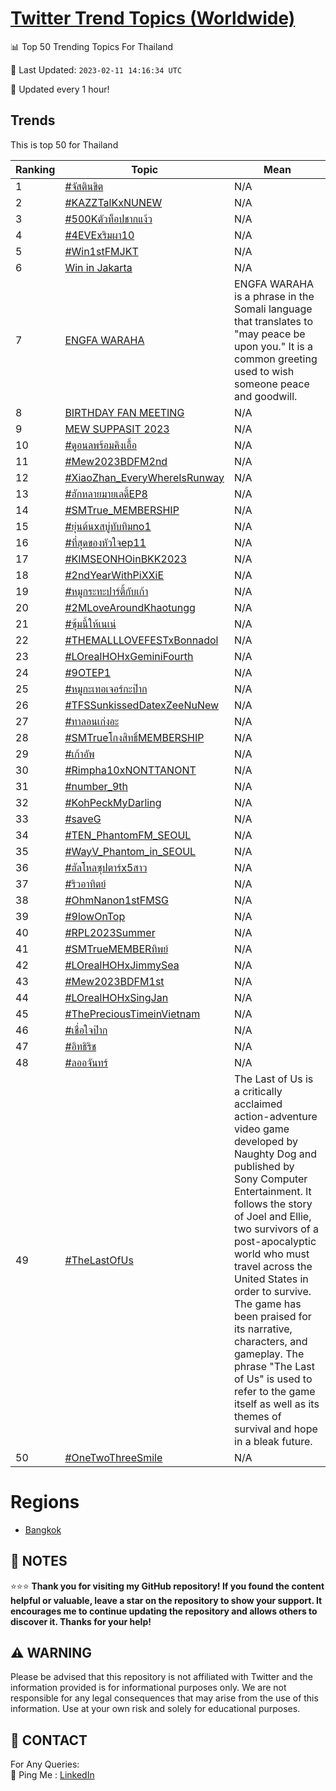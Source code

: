 [Twitter Trend Topics (Worldwide)](https://github.com/ErcinDedeoglu/Twitter-Trend-Topics)
==========


📊 Top 50 Trending Topics For Thailand

📆 Last Updated: `2023-02-11 14:16:34 UTC`

🔧 Updated every 1 hour!


## Trends

This is top 50 for Thailand

| Ranking | Topic | Mean |
| ------- | ------------ | ------------ |
| 1 | [#จัสตินขิต](http://twitter.com/search?q=%23%e0%b8%88%e0%b8%b1%e0%b8%aa%e0%b8%95%e0%b8%b4%e0%b8%99%e0%b8%82%e0%b8%b4%e0%b8%95) | N/A |
| 2 | [#KAZZTalKxNUNEW](http://twitter.com/search?q=%23KAZZTalKxNUNEW) | N/A |
| 3 | [#500Kตัวท็อปชากแง้ว](http://twitter.com/search?q=%23500K%e0%b8%95%e0%b8%b1%e0%b8%a7%e0%b8%97%e0%b9%87%e0%b8%ad%e0%b8%9b%e0%b8%8a%e0%b8%b2%e0%b8%81%e0%b9%81%e0%b8%87%e0%b9%89%e0%b8%a7) | N/A |
| 4 | [#4EVExริมผา10](http://twitter.com/search?q=%234EVEx%e0%b8%a3%e0%b8%b4%e0%b8%a1%e0%b8%9c%e0%b8%b210) | N/A |
| 5 | [#Win1stFMJKT](http://twitter.com/search?q=%23Win1stFMJKT) | N/A |
| 6 | [Win in Jakarta](http://twitter.com/search?q=Win+in+Jakarta) | N/A |
| 7 | [ENGFA WARAHA](http://twitter.com/search?q=ENGFA+WARAHA) | ENGFA WARAHA is a phrase in the Somali language that translates to "may peace be upon you." It is a common greeting used to wish someone peace and goodwill. |
| 8 | [BIRTHDAY FAN MEETING](http://twitter.com/search?q=BIRTHDAY+FAN+MEETING) | N/A |
| 9 | [MEW SUPPASIT 2023](http://twitter.com/search?q=MEW+SUPPASIT+2023) | N/A |
| 10 | [#ดูอนลพร้อมคิงเอื้อ](http://twitter.com/search?q=%23%e0%b8%94%e0%b8%b9%e0%b8%ad%e0%b8%99%e0%b8%a5%e0%b8%9e%e0%b8%a3%e0%b9%89%e0%b8%ad%e0%b8%a1%e0%b8%84%e0%b8%b4%e0%b8%87%e0%b9%80%e0%b8%ad%e0%b8%b7%e0%b9%89%e0%b8%ad) | N/A |
| 11 | [#Mew2023BDFM2nd](http://twitter.com/search?q=%23Mew2023BDFM2nd) | N/A |
| 12 | [#XiaoZhan_EveryWhereIsRunway](http://twitter.com/search?q=%23XiaoZhan_EveryWhereIsRunway) | N/A |
| 13 | [#ฮักหลายมายเลดี้EP8](http://twitter.com/search?q=%23%e0%b8%ae%e0%b8%b1%e0%b8%81%e0%b8%ab%e0%b8%a5%e0%b8%b2%e0%b8%a2%e0%b8%a1%e0%b8%b2%e0%b8%a2%e0%b9%80%e0%b8%a5%e0%b8%94%e0%b8%b5%e0%b9%89EP8) | N/A |
| 14 | [#SMTrue_MEMBERSHIP](http://twitter.com/search?q=%23SMTrue_MEMBERSHIP) | N/A |
| 15 | [#ยุ่นต้นxสบู่ทับทิมno1](http://twitter.com/search?q=%23%e0%b8%a2%e0%b8%b8%e0%b9%88%e0%b8%99%e0%b8%95%e0%b9%89%e0%b8%99x%e0%b8%aa%e0%b8%9a%e0%b8%b9%e0%b9%88%e0%b8%97%e0%b8%b1%e0%b8%9a%e0%b8%97%e0%b8%b4%e0%b8%a1no1) | N/A |
| 16 | [#ที่สุดของหัวใจep11](http://twitter.com/search?q=%23%e0%b8%97%e0%b8%b5%e0%b9%88%e0%b8%aa%e0%b8%b8%e0%b8%94%e0%b8%82%e0%b8%ad%e0%b8%87%e0%b8%ab%e0%b8%b1%e0%b8%a7%e0%b9%83%e0%b8%88ep11) | N/A |
| 17 | [#KIMSEONHOinBKK2023](http://twitter.com/search?q=%23KIMSEONHOinBKK2023) | N/A |
| 18 | [#2ndYearWithPiXXiE](http://twitter.com/search?q=%232ndYearWithPiXXiE) | N/A |
| 19 | [#หมูกระทะปาร์ตี้กับเก้า](http://twitter.com/search?q=%23%e0%b8%ab%e0%b8%a1%e0%b8%b9%e0%b8%81%e0%b8%a3%e0%b8%b0%e0%b8%97%e0%b8%b0%e0%b8%9b%e0%b8%b2%e0%b8%a3%e0%b9%8c%e0%b8%95%e0%b8%b5%e0%b9%89%e0%b8%81%e0%b8%b1%e0%b8%9a%e0%b9%80%e0%b8%81%e0%b9%89%e0%b8%b2) | N/A |
| 20 | [#2MLoveAroundKhaotungg](http://twitter.com/search?q=%232MLoveAroundKhaotungg) | N/A |
| 21 | [#ซุ้มนี้ให้เนเน่](http://twitter.com/search?q=%23%e0%b8%8b%e0%b8%b8%e0%b9%89%e0%b8%a1%e0%b8%99%e0%b8%b5%e0%b9%89%e0%b9%83%e0%b8%ab%e0%b9%89%e0%b9%80%e0%b8%99%e0%b9%80%e0%b8%99%e0%b9%88) | N/A |
| 22 | [#THEMALLLOVEFESTxBonnadol](http://twitter.com/search?q=%23THEMALLLOVEFESTxBonnadol) | N/A |
| 23 | [#LOrealHOHxGeminiFourth](http://twitter.com/search?q=%23LOrealHOHxGeminiFourth) | N/A |
| 24 | [#9OTEP1](http://twitter.com/search?q=%239OTEP1) | N/A |
| 25 | [#หมูกะเทอเจอร์กะป๊าก](http://twitter.com/search?q=%23%e0%b8%ab%e0%b8%a1%e0%b8%b9%e0%b8%81%e0%b8%b0%e0%b9%80%e0%b8%97%e0%b8%ad%e0%b9%80%e0%b8%88%e0%b8%ad%e0%b8%a3%e0%b9%8c%e0%b8%81%e0%b8%b0%e0%b8%9b%e0%b9%8a%e0%b8%b2%e0%b8%81) | N/A |
| 26 | [#TFSSunkissedDatexZeeNuNew](http://twitter.com/search?q=%23TFSSunkissedDatexZeeNuNew) | N/A |
| 27 | [#ทาลอนเก่งอะ](http://twitter.com/search?q=%23%e0%b8%97%e0%b8%b2%e0%b8%a5%e0%b8%ad%e0%b8%99%e0%b9%80%e0%b8%81%e0%b9%88%e0%b8%87%e0%b8%ad%e0%b8%b0) | N/A |
| 28 | [#SMTrueโกงสิทธิ์MEMBERSHIP](http://twitter.com/search?q=%23SMTrue%e0%b9%82%e0%b8%81%e0%b8%87%e0%b8%aa%e0%b8%b4%e0%b8%97%e0%b8%98%e0%b8%b4%e0%b9%8cMEMBERSHIP) | N/A |
| 29 | [#เก้าอัพ](http://twitter.com/search?q=%23%e0%b9%80%e0%b8%81%e0%b9%89%e0%b8%b2%e0%b8%ad%e0%b8%b1%e0%b8%9e) | N/A |
| 30 | [#Rimpha10xNONTTANONT](http://twitter.com/search?q=%23Rimpha10xNONTTANONT) | N/A |
| 31 | [#number_9th](http://twitter.com/search?q=%23number_9th) | N/A |
| 32 | [#KohPeckMyDarling](http://twitter.com/search?q=%23KohPeckMyDarling) | N/A |
| 33 | [#saveG](http://twitter.com/search?q=%23saveG) | N/A |
| 34 | [#TEN_PhantomFM_SEOUL](http://twitter.com/search?q=%23TEN_PhantomFM_SEOUL) | N/A |
| 35 | [#WayV_Phantom_in_SEOUL](http://twitter.com/search?q=%23WayV_Phantom_in_SEOUL) | N/A |
| 36 | [#ฮัลโหลซุปตาร์x5สาว](http://twitter.com/search?q=%23%e0%b8%ae%e0%b8%b1%e0%b8%a5%e0%b9%82%e0%b8%ab%e0%b8%a5%e0%b8%8b%e0%b8%b8%e0%b8%9b%e0%b8%95%e0%b8%b2%e0%b8%a3%e0%b9%8cx5%e0%b8%aa%e0%b8%b2%e0%b8%a7) | N/A |
| 37 | [#ริวอาทิตย์](http://twitter.com/search?q=%23%e0%b8%a3%e0%b8%b4%e0%b8%a7%e0%b8%ad%e0%b8%b2%e0%b8%97%e0%b8%b4%e0%b8%95%e0%b8%a2%e0%b9%8c) | N/A |
| 38 | [#OhmNanon1stFMSG](http://twitter.com/search?q=%23OhmNanon1stFMSG) | N/A |
| 39 | [#9lowOnTop](http://twitter.com/search?q=%239lowOnTop) | N/A |
| 40 | [#RPL2023Summer](http://twitter.com/search?q=%23RPL2023Summer) | N/A |
| 41 | [#SMTrueMEMBERทิพย์](http://twitter.com/search?q=%23SMTrueMEMBER%e0%b8%97%e0%b8%b4%e0%b8%9e%e0%b8%a2%e0%b9%8c) | N/A |
| 42 | [#LOrealHOHxJimmySea](http://twitter.com/search?q=%23LOrealHOHxJimmySea) | N/A |
| 43 | [#Mew2023BDFM1st](http://twitter.com/search?q=%23Mew2023BDFM1st) | N/A |
| 44 | [#LOrealHOHxSingJan](http://twitter.com/search?q=%23LOrealHOHxSingJan) | N/A |
| 45 | [#ThePreciousTimeinVietnam](http://twitter.com/search?q=%23ThePreciousTimeinVietnam) | N/A |
| 46 | [#เชื่อใจป๊าก](http://twitter.com/search?q=%23%e0%b9%80%e0%b8%8a%e0%b8%b7%e0%b9%88%e0%b8%ad%e0%b9%83%e0%b8%88%e0%b8%9b%e0%b9%8a%e0%b8%b2%e0%b8%81) | N/A |
| 47 | [#อิทธิริช](http://twitter.com/search?q=%23%e0%b8%ad%e0%b8%b4%e0%b8%97%e0%b8%98%e0%b8%b4%e0%b8%a3%e0%b8%b4%e0%b8%8a) | N/A |
| 48 | [#ลออจันทร์](http://twitter.com/search?q=%23%e0%b8%a5%e0%b8%ad%e0%b8%ad%e0%b8%88%e0%b8%b1%e0%b8%99%e0%b8%97%e0%b8%a3%e0%b9%8c) | N/A |
| 49 | [#TheLastOfUs](http://twitter.com/search?q=%23TheLastOfUs) | The Last of Us is a critically acclaimed action-adventure video game developed by Naughty Dog and published by Sony Computer Entertainment. It follows the story of Joel and Ellie, two survivors of a post-apocalyptic world who must travel across the United States in order to survive. The game has been praised for its narrative, characters, and gameplay. The phrase "The Last of Us" is used to refer to the game itself as well as its themes of survival and hope in a bleak future. |
| 50 | [#OneTwoThreeSmile](http://twitter.com/search?q=%23OneTwoThreeSmile) | N/A |



# Regions

* [Bangkok](</Thailand/Bangkok.md>)



## 📝 NOTES

⭐⭐⭐ **Thank you for visiting my GitHub repository! If you found the content helpful or valuable, leave a star on the repository to show your support. It encourages me to continue updating the repository and allows others to discover it. Thanks for your help!**


## ⚠️ WARNING

Please be advised that this repository is not affiliated with Twitter and the information provided is for informational purposes only. We are not responsible for any legal consequences that may arise from the use of this information. Use at your own risk and solely for educational purposes.


## 📨 CONTACT

 For Any Queries:  
            🏓 Ping Me : [LinkedIn](https://www.linkedin.com/in/ercindedeoglu/)
